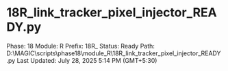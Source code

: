 # 18R_link_tracker_pixel_injector_READY.py

Phase: 18
Module: R
Prefix: 18R_
Status: Ready
Path: D:\MAGIC\scripts\phase18\module_R\18R_link_tracker_pixel_injector_READY.py
Last Updated: July 28, 2025 5:14 PM (GMT+5:30)
